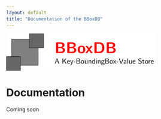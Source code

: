 ```yaml
---
layout: default
title: "Documentation of the BBoxDB"
---
```


<img src="logo/logo.png" width="400">

# Documentation

Coming soon